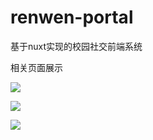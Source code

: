# renwen-portal

基于nuxt实现的校园社交前端系统

相关页面展示

![](https://i.loli.net/2019/06/01/5cf23c8e8570383642.png)

![](https://i.loli.net/2019/06/01/5cf23cb17be7746372.png)

![](https://i.loli.net/2019/06/01/5cf23cc26971739099.png)









